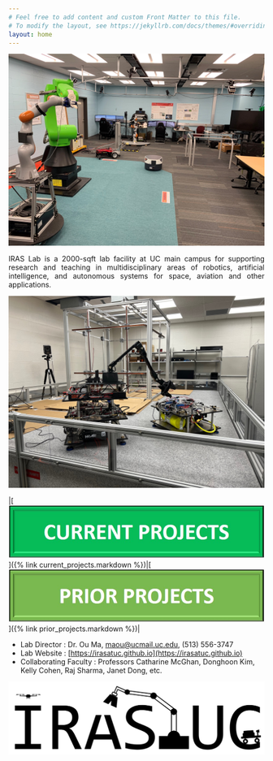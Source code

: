 ```yaml
---
# Feel free to add content and custom Front Matter to this file.
# To modify the layout, see https://jekyllrb.com/docs/themes/#overriding-theme-defaults
layout: home
---
```

![IRAS Lab](/images/IRAS_LAB_2021.jpg "IRAS LAB")

<p align="justify">
IRAS Lab is a 2000-sqft lab facility at UC main campus for supporting research and teaching in multidisciplinary areas of robotics, artificial intelligence, and autonomous systems for space, aviation and other applications.
</p>

![IRAS Lab](/images/space_robotics_2023.jpg "IRAS LAB")


|[![Current Projects](/images/current_projects.jpg "current projects")]({% link current_projects.markdown %})|[![Prior Projects](/images/prior_projects.jpg "prior projects")]({% link prior_projects.markdown %})|

- Lab Director : Dr. Ou Ma, [maou@ucmail.uc.edu](mailto:maou@ucmail.uc.edu), (513) 556-3747
- Lab Website : [https://irasatuc.github.io](https://irasatuc.github.io)
- Collaborating Faculty : Professors Catharine McGhan, Donghoon Kim, Kelly Cohen, Raj Sharma, Janet Dong, etc.

![IRAS Lab Logo](/images/IRAS_LOGO.jpg "IRAS LAB LOGO")
